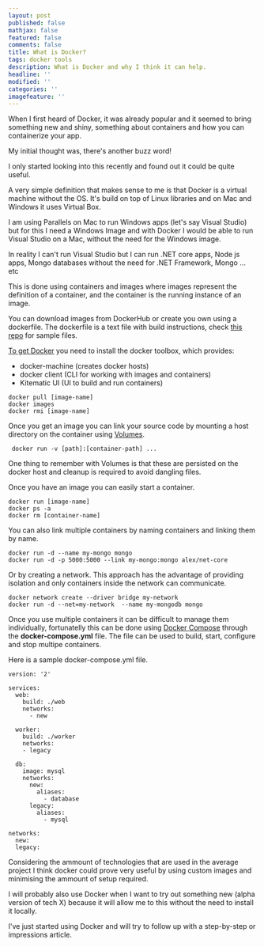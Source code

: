 ```yaml
---
layout: post
published: false
mathjax: false
featured: false
comments: false
title: What is Docker?
tags: docker tools
description: What is Docker and why I think it can help.
headline: ''
modified: ''
categories: ''
imagefeature: ''
---
```

When I first heard of Docker, it was already popular and it seemed to bring something new and shiny, something about containers and how you can containerize your app.

My initial thought was, there's another buzz word!

I only started looking into this recently and found out it could be quite useful.

A very simple definition that makes sense to me is that Docker is a virtual machine without the OS. 
It's build on top of Linux libraries and on Mac and Windows it uses Virtual Box.

I am using Parallels on Mac to run Windows apps (let's say Visual Studio) but for this I need a Windows Image and with Docker I would be able to run Visual Studio on a Mac,  without the need for the Windows image.

In reality I can't run Visual Studio but I can run .NET core apps, Node js apps, Mongo databases without the need for .NET Framework, Mongo ... etc

This is done using containers and images where images represent the definition of a container, and the container is the running instance of an image. 

You can download images from DockerHub or create you own using a dockerfile. The dockerfile is a text file with build instructions, check [this repo](https://github.com/kstaken/dockerfile-examples) for sample files. 

[To get Docker](https://docs.docker.com/) you need to install the docker toolbox, which provides:

- docker-machine (creates docker hosts)
- docker client (CLI for working with images and containers)
- Kitematic UI (UI to build and run containers)

```
docker pull [image-name]
docker images
docker rmi [image-name]
```
Once you get an image you can link your source code by mounting a host directory on the container using [Volumes](https://docs.docker.com/engine/tutorials/dockervolumes/).

```
 docker run -v [path]:[container-path] ... 
```

One thing to remember with Volumes is that these are persisted on the docker host and cleanup is required to avoid dangling files.

Once you have an image you can easily start a container.

```
docker run [image-name]
docker ps -a 
docker rm [container-name]
```

You can also link multiple containers by naming containers and linking them by name.

```
docker run -d --name my-mongo mongo
docker run -d -p 5000:5000 --link my-mongo:mongo alex/net-core
```

Or by creating a network. This approach has the advantage of providing isolation and only containers inside the network can communicate.

```
docker network create --driver bridge my-network
docker run -d --net=my-network  --name my-mongodb mongo
```

Once you use multiple containers it can be difficult to manage them individually, fortunatelly this can be done using [Docker Compose](https://docs.docker.com/compose/) through the **docker-compose.yml** file. The file can be used to build, start, configure and stop multipe containers.

Here is a sample docker-compose.yml file.

```
version: '2'

services:
  web:
    build: ./web
    networks:
      - new

  worker:
    build: ./worker
    networks:
    - legacy

  db:
    image: mysql
    networks:
      new:
        aliases:
          - database
      legacy:
        aliases:
          - mysql

networks:
  new:
  legacy:
```

Considering the ammount of technologies that are used in the average project I think docker could prove very useful by using custom images and minimising the ammount of setup required. 

I will probably also use Docker when I want to try out something new (alpha version of tech X) because it will allow me to this without the need to install it locally.

I've just started using Docker and will try to follow up with a step-by-step or impressions article.